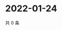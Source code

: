 # 2022-01-24

共 0 条

<!-- BEGIN WEIBO -->
<!-- 最后更新时间 Mon Jan 24 2022 16:10:44 GMT+0800 (China Standard Time) -->

<!-- END WEIBO -->
